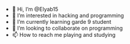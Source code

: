 - 👋 Hi, I’m @Elyab15
- 👀 I’m interested in hacking and programming 
- 🌱 I’m currently learning garde 9 student
- 💞️ I’m looking to collaborate on programming 
- 📫 How to reach me playing and studying 


<!---
Elyab15/Elyab15 is a ✨ special ✨ repository because its `README.md` (this file) appears on your GitHub profile.
You can click the Preview link to take a look at your changes.
--->
